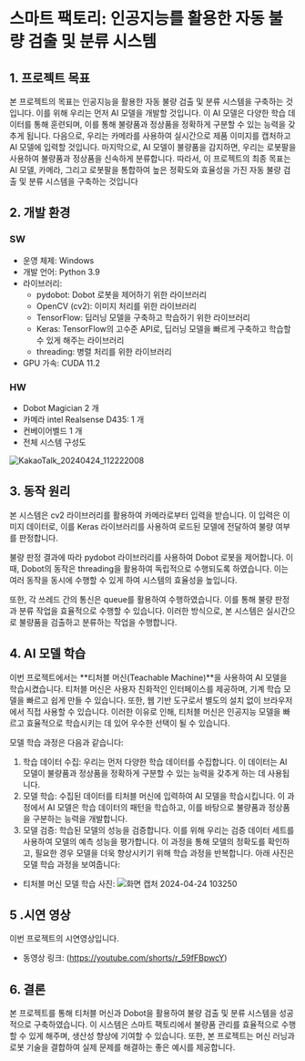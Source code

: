 # 스마트 팩토리: 인공지능를 활용한 자동 불량 검출 및 분류 시스템
## 1. 프로젝트 목표
본 프로젝트의 목표는 인공지능을 활용한 자동 불량 검출 및 분류 시스템을 구축하는 것입니다.
이를 위해 우리는 먼저 AI 모델을 개발할 것입니다. 이 AI 모델은 다양한 학습 데이터를 통해 훈련되며, 이를 통해 불량품과 정상품을 정확하게 구분할 수 있는 능력을 갖추게 됩니다.
다음으로, 우리는 카메라를 사용하여 실시간으로 제품 이미지를 캡처하고 AI 모델에 입력할 것입니다. 
마지막으로, AI 모델이 불량품을 감지하면, 우리는 로봇팔을 사용하여 불량품과 정상품을 신속하게 분류합니다. 
따라서, 이 프로젝트의 최종 목표는 AI 모델, 카메라, 그리고 로봇팔을 통합하여 높은 정확도와 효율성을 가진 자동 불량 검출 및 분류 시스템을 구축하는 것입니다

## 2. 개발 환경
### SW
* 운영 체제: Windows
* 개발 언어: Python 3.9
* 라이브러리:
  * pydobot: Dobot 로봇을 제어하기 위한 라이브러리
  * OpenCV (cv2): 이미지 처리를 위한 라이브러리
  * TensorFlow: 딥러닝 모델을 구축하고 학습하기 위한 라이브러리
  * Keras: TensorFlow의 고수준 API로, 딥러닝 모델을 빠르게 구축하고 학습할 수 있게 해주는 라이브러리
  * threading: 병렬 처리를 위한 라이브러리
* GPU 가속: CUDA 11.2

### HW
* Dobot Magician 2 개
* 카메라 intel Realsense D435: 1 개
* 컨베이어벨드 1 개
* 전체 시스템 구성도
  
![KakaoTalk_20240424_112222008](https://github.com/sika7492/inteledge/assets/154478957/080590cf-b3ee-497f-8bec-e2db36d004b8)


## 3. 동작 원리
본 시스템은 cv2 라이브러리를 활용하여 카메라로부터 입력을 받습니다. 이 입력은 이미지 데이터로, 이를 Keras 라이브러리를 사용하여 로드된 모델에 전달하여 불량 여부를 판정합니다.

불량 판정 결과에 따라 pydobot 라이브러리를 사용하여 Dobot 로봇을 제어합니다. 이때, Dobot의 동작은 threading을 활용하여 독립적으로 수행되도록 하였습니다. 이는 여러 동작을 동시에 수행할 수 있게 하여 시스템의 효율성을 높입니다.

또한, 각 쓰레드 간의 통신은 queue를 활용하여 수행하였습니다. 이를 통해 불량 판정과 분류 작업을 효율적으로 수행할 수 있습니다. 이러한 방식으로, 본 시스템은 실시간으로 불량품을 검출하고 분류하는 작업을 수행합니다.

## 4. AI 모델 학습
이번 프로젝트에서는 **티처블 머신(Teachable Machine)**을 사용하여 AI 모델을 학습시켰습니다. 티처블 머신은 사용자 친화적인 인터페이스를 제공하며, 기계 학습 모델을 빠르고 쉽게 만들 수 있습니다. 또한, 웹 기반 도구로서 별도의 설치 없이 브라우저에서 직접 사용할 수 있습니다. 이러한 이유로 인해, 티처블 머신은 인공지능 모델을 빠르고 효율적으로 학습시키는 데 있어 우수한 선택이 될 수 있습니다.

모델 학습 과정은 다음과 같습니다:

1. 학습 데이터 수집: 우리는 먼저 다양한 학습 데이터를 수집합니다. 이 데이터는 AI 모델이 불량품과 정상품을 정확하게 구분할 수 있는 능력을 갖추게 하는 데 사용됩니다.
2. 모델 학습: 수집된 데이터를 티처블 머신에 입력하여 AI 모델을 학습시킵니다. 이 과정에서 AI 모델은 학습 데이터의 패턴을 학습하고, 이를 바탕으로 불량품과 정상품을 구분하는 능력을 개발합니다.
3. 모델 검증: 학습된 모델의 성능을 검증합니다. 이를 위해 우리는 검증 데이터 세트를 사용하여 모델의 예측 성능을 평가합니다. 이 과정을 통해 모델의 정확도를 확인하고, 필요한 경우 모델을 더욱 향상시키기 위해 학습 과정을 반복합니다.
아래 사진은 모델 학습 과정을 보여줍니다:
* 티처블 머신 모델 학습 사진:
  ![화면 캡처 2024-04-24 103250](https://github.com/sika7492/inteledge/assets/154478957/30522145-c55d-49df-b349-17be238e1d5e)



  
## 5 .시연 영상
이번 프로젝트의 시연영상입니다. 
* 동영상 링크: (https://youtube.com/shorts/r_59fFBpwcY)


## 6. 결론
본 프로젝트를 통해 티처블 머신과 Dobot을 활용하여 불량 검출 및 분류 시스템을 성공적으로 구축하였습니다. 이 시스템은 스마트 팩토리에서 불량품 관리를 효율적으로 수행할 수 있게 해주며, 생산성 향상에 기여할 수 있습니다. 또한, 본 프로젝트는 머신 러닝과 로봇 기술을 결합하여 실제 문제를 해결하는 좋은 예시를 제공합니다.


